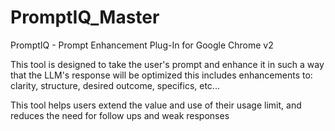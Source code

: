 # PromptIQ_Master
PromptIQ - Prompt Enhancement Plug-In for Google Chrome v2

This tool is designed to take the user's prompt and enhance it in such a way that the LLM's response will be optimized
this includes enhancements to: clarity, structure, desired outcome, specifics, etc... 

This tool helps users extend the value and use of their usage limit, and reduces the need for follow ups and weak responses
